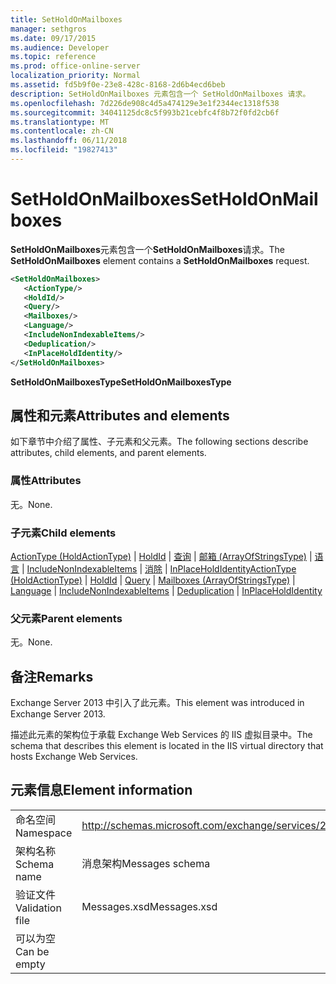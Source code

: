 ```yaml
---
title: SetHoldOnMailboxes
manager: sethgros
ms.date: 09/17/2015
ms.audience: Developer
ms.topic: reference
ms.prod: office-online-server
localization_priority: Normal
ms.assetid: fd5b9f0e-23e8-428c-8168-2d6b4ecd6beb
description: SetHoldOnMailboxes 元素包含一个 SetHoldOnMailboxes 请求。
ms.openlocfilehash: 7d226de908c4d5a474129e3e1f2344ec1318f538
ms.sourcegitcommit: 34041125dc8c5f993b21cebfc4f8b72f0fd2cb6f
ms.translationtype: MT
ms.contentlocale: zh-CN
ms.lasthandoff: 06/11/2018
ms.locfileid: "19827413"
---
```

# <a name="setholdonmailboxes"></a><span data-ttu-id="82329-103">SetHoldOnMailboxes</span><span class="sxs-lookup"><span data-stu-id="82329-103">SetHoldOnMailboxes</span></span>

<span data-ttu-id="82329-104">**SetHoldOnMailboxes**元素包含一个**SetHoldOnMailboxes**请求。</span><span class="sxs-lookup"><span data-stu-id="82329-104">The **SetHoldOnMailboxes** element contains a **SetHoldOnMailboxes** request.</span></span> 
  
```XML
<SetHoldOnMailboxes>
   <ActionType/>
   <HoldId/>
   <Query/>
   <Mailboxes/>
   <Language/>
   <IncludeNonIndexableItems/>
   <Deduplication/>
   <InPlaceHoldIdentity/>
</SetHoldOnMailboxes>
```

 <span data-ttu-id="82329-105">**SetHoldOnMailboxesType**</span><span class="sxs-lookup"><span data-stu-id="82329-105">**SetHoldOnMailboxesType**</span></span>
## <a name="attributes-and-elements"></a><span data-ttu-id="82329-106">属性和元素</span><span class="sxs-lookup"><span data-stu-id="82329-106">Attributes and elements</span></span>

<span data-ttu-id="82329-107">如下章节中介绍了属性、子元素和父元素。</span><span class="sxs-lookup"><span data-stu-id="82329-107">The following sections describe attributes, child elements, and parent elements.</span></span>
  
### <a name="attributes"></a><span data-ttu-id="82329-108">属性</span><span class="sxs-lookup"><span data-stu-id="82329-108">Attributes</span></span>

<span data-ttu-id="82329-109">无。</span><span class="sxs-lookup"><span data-stu-id="82329-109">None.</span></span>
  
### <a name="child-elements"></a><span data-ttu-id="82329-110">子元素</span><span class="sxs-lookup"><span data-stu-id="82329-110">Child elements</span></span>

<span data-ttu-id="82329-111">[ActionType (HoldActionType)](actiontype-holdactiontype.md) | [HoldId](holdid.md) | [查询](query.md) | [邮箱 (ArrayOfStringsType)](mailboxes-arrayofstringstype.md) | [语言](language.md) | [IncludeNonIndexableItems](includenonindexableitems.md) | [消除](deduplication.md)  |  [InPlaceHoldIdentity](inplaceholdidentity.md)</span><span class="sxs-lookup"><span data-stu-id="82329-111">[ActionType (HoldActionType)](actiontype-holdactiontype.md) | [HoldId](holdid.md) | [Query](query.md) | [Mailboxes (ArrayOfStringsType)](mailboxes-arrayofstringstype.md) | [Language](language.md) | [IncludeNonIndexableItems](includenonindexableitems.md) | [Deduplication](deduplication.md) | [InPlaceHoldIdentity](inplaceholdidentity.md)</span></span>
  
### <a name="parent-elements"></a><span data-ttu-id="82329-112">父元素</span><span class="sxs-lookup"><span data-stu-id="82329-112">Parent elements</span></span>

<span data-ttu-id="82329-113">无。</span><span class="sxs-lookup"><span data-stu-id="82329-113">None.</span></span>
  
## <a name="remarks"></a><span data-ttu-id="82329-114">备注</span><span class="sxs-lookup"><span data-stu-id="82329-114">Remarks</span></span>

<span data-ttu-id="82329-115">Exchange Server 2013 中引入了此元素。</span><span class="sxs-lookup"><span data-stu-id="82329-115">This element was introduced in Exchange Server 2013.</span></span>
  
<span data-ttu-id="82329-116">描述此元素的架构位于承载 Exchange Web Services 的 IIS 虚拟目录中。</span><span class="sxs-lookup"><span data-stu-id="82329-116">The schema that describes this element is located in the IIS virtual directory that hosts Exchange Web Services.</span></span>
  
## <a name="element-information"></a><span data-ttu-id="82329-117">元素信息</span><span class="sxs-lookup"><span data-stu-id="82329-117">Element information</span></span>

|||
|:-----|:-----|
|<span data-ttu-id="82329-118">命名空间</span><span class="sxs-lookup"><span data-stu-id="82329-118">Namespace</span></span>  <br/> |http://schemas.microsoft.com/exchange/services/2006/messages  <br/> |
|<span data-ttu-id="82329-119">架构名称</span><span class="sxs-lookup"><span data-stu-id="82329-119">Schema name</span></span>  <br/> |<span data-ttu-id="82329-120">消息架构</span><span class="sxs-lookup"><span data-stu-id="82329-120">Messages schema</span></span>  <br/> |
|<span data-ttu-id="82329-121">验证文件</span><span class="sxs-lookup"><span data-stu-id="82329-121">Validation file</span></span>  <br/> |<span data-ttu-id="82329-122">Messages.xsd</span><span class="sxs-lookup"><span data-stu-id="82329-122">Messages.xsd</span></span>  <br/> |
|<span data-ttu-id="82329-123">可以为空</span><span class="sxs-lookup"><span data-stu-id="82329-123">Can be empty</span></span>  <br/> ||
   

